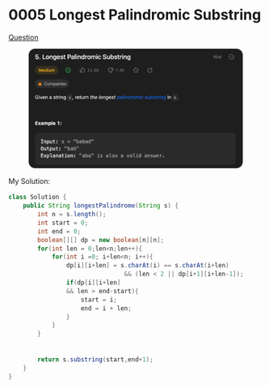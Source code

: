 # 0005 Longest Palindromic Substring

[Question](https://leetcode.com/problems/longest-palindromic-substring/description/)

<figure><img src="../.gitbook/assets/image (2).png" alt=""><figcaption></figcaption></figure>



My Solution:

```java
class Solution {
    public String longestPalindrome(String s) {
        int n = s.length();
        int start = 0;
        int end = 0;
        boolean[][] dp = new boolean[n][n];
        for(int len = 0;len<n;len++){
            for(int i =0; i+len<n; i++){
                dp[i][i+len] = s.charAt(i) == s.charAt(i+len) 
                                && (len < 2 || dp[i+1][i+len-1]);
                if(dp[i][i+len]
                && len > end-start){
                    start = i;
                    end = i + len;
                }
            }
        }


        return s.substring(start,end+1);
    }
}
```
